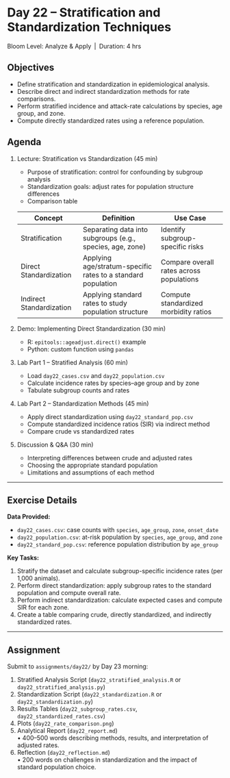 # **Day 22 – Stratification and Standardization Techniques**

Bloom Level: Analyze & Apply | Duration: 4 hrs  

## Objectives  

- Define stratification and standardization in epidemiological analysis.  
- Describe direct and indirect standardization methods for rate comparisons.  
- Perform stratified incidence and attack-rate calculations by species, age group, and zone.  
- Compute directly standardized rates using a reference population.  

## Agenda  

1. Lecture: Stratification vs Standardization (45 min)  
   - Purpose of stratification: control for confounding by subgroup analysis  
   - Standardization goals: adjust rates for population structure differences  
   - Comparison table  

   | Concept           | Definition                                                   | Use Case                                |
   |-------------------|--------------------------------------------------------------|-----------------------------------------|
   | Stratification    | Separating data into subgroups (e.g., species, age, zone)    | Identify subgroup-specific risks        |
   | Direct Standardization   | Applying age/stratum-specific rates to a standard population | Compare overall rates across populations |
   | Indirect Standardization | Applying standard rates to study population structure      | Compute standardized morbidity ratios   |

2. Demo: Implementing Direct Standardization (30 min)  
   - R: `epitools::ageadjust.direct()` example  
   - Python: custom function using `pandas`  

3. Lab Part 1 – Stratified Analysis (60 min)  
   - Load `day22_cases.csv` and `day22_population.csv`  
   - Calculate incidence rates by species–age group and by zone  
   - Tabulate subgroup counts and rates  

4. Lab Part 2 – Standardization Methods (45 min)  
   - Apply direct standardization using `day22_standard_pop.csv`  
   - Compute standardized incidence ratios (SIR) via indirect method  
   - Compare crude vs standardized rates  

5. Discussion & Q&A (30 min)  
   - Interpreting differences between crude and adjusted rates  
   - Choosing the appropriate standard population  
   - Limitations and assumptions of each method  

---

## Exercise Details  

**Data Provided:**  
- `day22_cases.csv`: case counts with `species`, `age_group`, `zone`, `onset_date`  
- `day22_population.csv`: at-risk population by `species`, `age_group`, and `zone`  
- `day22_standard_pop.csv`: reference population distribution by `age_group`  

**Key Tasks:**  
1. Stratify the dataset and calculate subgroup-specific incidence rates (per 1,000 animals).  
2. Perform direct standardization: apply subgroup rates to the standard population and compute overall rate.  
3. Perform indirect standardization: calculate expected cases and compute SIR for each zone.  
4. Create a table comparing crude, directly standardized, and indirectly standardized rates.  

---

## Assignment  

Submit to `assignments/day22/` by Day 23 morning:

1. Stratified Analysis Script (`day22_stratified_analysis.R` or `day22_stratified_analysis.py`)  
2. Standardization Script (`day22_standardization.R` or `day22_standardization.py`)  
3. Results Tables (`day22_subgroup_rates.csv`, `day22_standardized_rates.csv`)  
4. Plots (`day22_rate_comparison.png`)  
5. Analytical Report (`day22_report.md`)  
   • 400–500 words describing methods, results, and interpretation of adjusted rates.  
6. Reflection (`day22_reflection.md`)  
   • 200 words on challenges in standardization and the impact of standard population choice.
